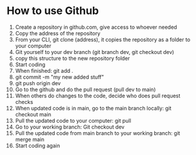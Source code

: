 # How to use Github

1. Create a repository in github.com, give access to whoever needed
2. Copy the address of the repository
3. From your CLI, git clone (address), it copies the repository as a folder to your computer
4. Git yourself to your dev branch (git branch dev, git checkout dev)
5. copy this structure to the new repository folder
6. Start coding
7. When finished: git add .
8. git commit -m "my new added stuff"
9. git push origin dev
10. Go to the github and do the pull request (pull dev to main)
11. When others do changes to the code, decide who does pull request checks
12. When updated code is in main, go to the main branch locally: git checkout main
13. Pull the updated code to your computer: git pull
14. Go to your working branch: Git checkout dev
15. Pull the updated code from main branch to your working branch: git merge main
16. Start coding again